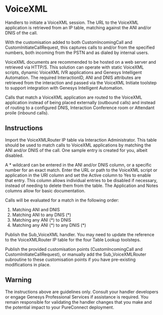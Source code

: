 # VoiceXML
Handlers to initiate a VoiceXML session. The URL to the VoiceXML application is retrieved from an IP table, matching against the ANI and/or DNIS of the call.

With the customisation added to both CustomIncomingCall and CustomInitiateCallRequest, this captures calls to and/or from the specified numbers, both incoming from the PSTN and as dialed by internal users.

VoiceXML documents are recommended to be hosted on a web server and retrieved via HTTP/S. This solution can operate with static VoiceXML scripts, dynamic VoiceXML IVR applications and Genesys Intelligent Automation. The required InteractionID, ANI and DNIS attributes are retrieved from the interaction and passed via the VoiceXML Initiate toolstep to support integration with Genesys Intelligent Automation.

Calls that match a VoiceXML application are routed to the VoiceXML application instead of being placed externally (outbound calls) and instead of routing to a configured DNIS, Interaction Conference room or Attendant proile (inbound calls).

## Instructions
Import the VoiceXMLRouter IP table via Interaction Administrator. This table should be used to match calls to VoiceXML applications by matching the ANI and/or DNIS of the call. One sample entry is created for you, albeit disabled.

A * wildcard can be entered in the ANI and/or DNIS column, or a specific number for an exact match. Enter the URL or path to the VoiceXML script or application in the URI column and set the Active column to Yes to enable that entry. This column allows individual entries to be disabled if necessary, instead of needing to delete them from the table. The Application and Notes columns allow for basic documentation.

Calls will be evaluated for a match in the following order:

1. Matching ANI and DNIS
2. Matching ANI to any DNIS (\*)
3. Matching any ANI (\*) to DNIS
4. Matching any ANI (\*) to any DNIS (\*)

Publish the Sub_VoiceXML handler. You may need to update the reference to the VoiceXMLRouter IP table for the four Table Lookup toolsteps.

Publish the provided customisation points (CustomIncomingCall and CustomInitiateCallRequest), or manually add the Sub_VoiceXMLRouter subroutine to these customisation points if you have pre-existing modifications in place.

## Warning

The instructions above are guidelines only. Consult your handler developers or engage Genesys Professional Services if assistance is required. You remain responsible for validating the handler changes that you make and the potential impact to your PureConnect deployment.
